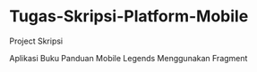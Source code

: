 # Tugas-Skripsi-Platform-Mobile
Project Skripsi


Aplikasi Buku Panduan Mobile Legends Menggunakan Fragment
